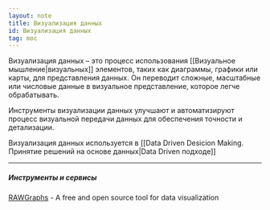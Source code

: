 ```yaml
---
layout: note
title: Визуализация данных
id: Визуализация данных
tag: moc
---
```


Визуализация данных – это процесс использования [[Визуальное мышление|визуальных]] элементов, таких как диаграммы, графики или карты, для представления данных. Он переводит сложные, масштабные или числовые данные в визуальное представление, которое легче обрабатывать. 

Инструменты визуализации данных улучшают и автоматизируют процесс визуальной передачи данных для обеспечения точности и детализации. 

Визуализация данных используется в [[Data Driven Desicion Making. Принятие решений на основе данных|Data Driven подходе]]


---
##### Инструменты и сервисы
[RAWGraphs](https://www.rawgraphs.io/) - A free and open source tool for data visualization


